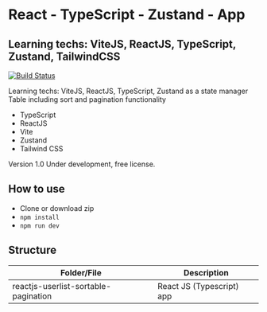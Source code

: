 # React - TypeScript - Zustand - App
## Learning techs: ViteJS, ReactJS, TypeScript, Zustand, TailwindCSS

[![Build Status](https://travis-ci.org/joemccann/dillinger.svg?branch=master)](https://travis-ci.org/joemccann/dillinger)

Learning techs: ViteJS, ReactJS, TypeScript, Zustand as a state manager
Table including sort and pagination functionality

- TypeScript
- ReactJS
- Vite
- Zustand
- Tailwind CSS

Version 1.0
Under development, free license.

## How to use

- Clone or download zip
- ``` npm install ```
- ``` npm run dev ```

## Structure

| Folder/File | Description |
| ------ | ------ |
| reactjs-userlist-sortable-pagination | React JS (Typescript) app |